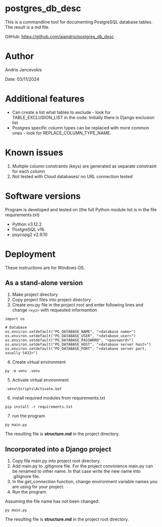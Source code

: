 # postgres_db_desc

This is a commandline tool for documenting PostgreSQL database tables. The result is a md file.

GitHub: https://github.com/ajandris/postgres_db_desc

# Author
Andris Jancevskis

Date: 03/11/2024

# Additional features
* Can create a list what tables to exclude - look for TABLE_EXCLUSION_LIST in the code. Initially there is Django exclusion list
* Postgres specific column types can be replaced with more common ones - look for REPLACE_COLUMN_TYPE_NAME. 

# Known issues
1. Multiple column constraints (keys) are generated as separate constraint for each column
2. Not tested with Cloud databases/ no URL connection tested

# Software versions

Program is developed and tested on (the full Python module list is in the file requirements.txt)
* Python v3.12.2
* PostgreSQL v16
* psycopg2 v2.9.10

# Deployment

These instructions are for Windows OS.

## As a stand-alone version

1. Make project directory
2. Copy project files into project directory
3. Create env.py file in the project root and enter following lines and change ```<xyz>``` with requested informantion

```
import os

# Database
os.environ.setdefault("PG_DATABASE_NAME", "<database name>")
os.environ.setdefault("PG_DATABASE_USER", "<database_user>")
os.environ.setdefault("PG_DATABASE_PASSWORD", "<password>")
os.environ.setdefault("PG_DATABASE_HOST", "<database server host>")
os.environ.setdefault("PG_DATABASE_PORT", "<database server port, usually 5432>")
```

4. Create virtual environment
```
py -m venv .venv
```
5. Activate virtual environment

```
.venv\Scripts\Activate.bat
```
6. install required modules from requirements.txt
```
pip install -r requirements.txt
```
7. run the program
```
py main.py
```
The resulting file is **structure.md** in the project directory. 

## Incorporated into a Django project

1. Copy file main.py into project root directory.
2. Add main.py to .gitignore file. For the project convinience main.py can be renamed to other name. In that case write the new name into .gitignore file.
3. In the *get_connection* function, change environment variable names you are using for your project.
4. Run the program.

Assuming the file name has not been changed:
```
py main.py
```
The resulting file is **structure.md** in the project root directory. 
